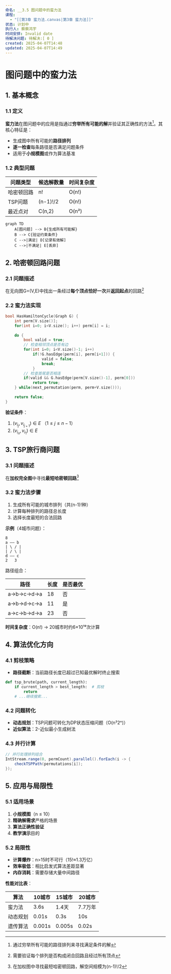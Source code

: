 ```yaml
---
命名: __3.5 图问题中的蛮力法
课程:
  - "[[第3章 蛮力法.canvas|第3章 蛮力法]]"
状态: 计划中
执行人: 蔡蔡鸿宇
时间安排: Invalid date
待解决问题: 待解决:[ 0 ]
created: 2025-04-07T14:48
updated: 2025-04-07T14:49
---
```

# 图问题中的蛮力法

## 1. 基本概念
### 1.1 定义
**蛮力法**在图问题中的应用是指通过**穷举所有可能的解**并验证其正确性的方法[^1]。其核心特征是：
- 生成图中所有可能的**路径排列**
- **逐一检查**每条路径是否满足问题条件
- 适用于**小规模图**或作为算法基准

### 1.2 典型问题
| 问题类型 | 候选解数量 | 时间复杂度 |
|---------|------------|------------|
| 哈密顿回路 | n! | O(n!) |
| TSP问题 | (n-1)!/2 | O(n!) |
| 最近点对 | C(n,2) | O(n²) |

```mermaid
graph TD
    A[图问题] --> B{生成所有可能解}
    B --> C{验证约束条件}
    C -->|满足| D[记录有效解]
    C -->|不满足| E[丢弃]
```

## 2. 哈密顿回路问题
### 2.1 问题描述
在无向图G=(V,E)中找出一条经过**每个顶点恰好一次**并**返回起点**的回路[^5]

### 2.2 蛮力法实现
```cpp
bool HasHamiltonCycle(Graph G) {
    int perm[V.size()];
    for(int i=0; i<V.size(); i++) perm[i] = i;
  
    do {
        bool valid = true;
        // 检查相邻顶点是否有边
        for(int i=0; i<V.size()-1; i++) 
            if(!G.hasEdge(perm[i], perm[i+1])) {
                valid = false;
                break;
            }
        // 检查首尾是否相连
        if(valid && G.hasEdge(perm[V.size()-1], perm[0]))
            return true;
    } while(next_permutation(perm, perm+V.size()));
  
    return false;
}
```
**验证条件**：
1. $(v_{i_j}, v_{i_{j+1}}) \in E$ （$1 \leq j \leq n-1$）
2. $(v_{i_n}, v_{i_1}) \in E$

## 3. TSP旅行商问题
### 3.1 问题描述
在**加权完全图**中寻找**最短哈密顿回路**[^6]

### 3.2 蛮力法步骤
1. 生成所有可能的城市排列（共(n-1)!种）
2. 计算每种排列的路径总长度
3. 选择长度最短的合法回路

**示例**（4城市问题）：
```
8
a —— b
| \ / |
| / \ |
d —— c
2   3
```
路径组合：

| 路径 | 长度 | 是否最优 |
|------|------|----------|
| a→b→c→d→a | 18 | 否 |
| a→b→d→c→a | 11 | 是 |
| a→c→b→d→a | 23 | 否 |

**时间复杂度**：O(n!) → 20城市时约6×10¹⁸次计算

## 4. 算法优化方向
### 4.1 剪枝策略
- **路径截断**：当前路径长度已超过已知最优解时终止搜索
```python
def tsp_brute(path, current_length):
    if current_length > best_length:  # 剪枝
        return
    # ...继续搜索...
```

### 4.2 问题转化
- **动态规划**：TSP问题可转化为DP状态压缩问题（O(n²2ⁿ)）
- **近似算法**：2-近似最小生成树法

### 4.3 并行计算
```java
// 并行处理排列组合
IntStream.range(0, permCount).parallel().forEach(i -> {
    checkTSPPath(permutations[i]); 
});
```

## 5. 应用与局限性
### 5.1 适用场景
1. **小规模图**（n ≤ 10）
2. **精确解需求**严格的场景
3. **算法正确性验证**
4. **教学演示**目的

### 5.2 局限性
- **计算爆炸**：n>15时不可行（15!≈1.3万亿）
- **效率极低**：相比启发式算法差距显著
- **内存消耗**：需要存储大量中间路径

**性能对比表**：

| 算法 | 10城市 | 15城市 | 20城市 |
|------|--------|--------|--------|
| 蛮力法 | 3.6s | 1.4天 | 7.7万年 |
| 动态规划 | 0.01s | 0.3s | 10s |
| 遗传算法 | 0.001s | 0.005s | 0.02s |

[^1]: 通过穷举所有可能的路径排列来寻找满足条件的解
[^5]: 需要验证每个排列是否构成闭合回路且经过所有顶点
[^6]: 在加权图中寻找最短哈密顿回路，解空间规模为(n-1)!/2
